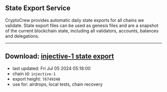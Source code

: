 ## State Export Service
CryptoCrew provides automatic daily state exports for all chains we validate. State export files can be used as genesis files and are a snapshot of the current blockchain state, including all validators, accounts, balances and delegations.

---
**Download: [injective-1 state export](https://dl-eu2.ccvalidators.com/SERVICE/injective/injective-1_export_76749348.json)**
---

- last updated: Fri Jul 05 2024 05:18:00
- chain id: `injective-1`
- export height: `76749348`
- use for: airdrops, local tests, chain recovery
